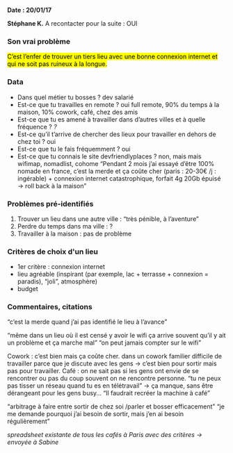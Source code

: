 **Date : 20/01/17**

**Stéphane K.**
A recontacter pour la suite : OUI

### Son vrai problème 
<mark>C’est l’enfer de trouver un tiers lieu avec une bonne connexion  internet et qui ne soit pas ruineux à la longue.</mark>

### Data

* Dans quel métier tu bosses ? dev salarié
* Est-ce que tu travailles en remote ? oui full remote, 90% du temps à la maison, 10% cowork, café, chez des amis
* Est-ce que tu es amené à travailler dans d’autres villes et à quelle fréquence ?  _?_
* Est-ce qu’il t’arrive de chercher des lieux pour travailler en dehors de chez toi ? oui
* Est-ce que tu le fais fréquemment ? oui
* Est-ce que tu connais le site devfriendlyplaces ?  non, mais mais wifimap, nomadlist, cohome
“Pendant 2 mois j’ai essayé d’être 100% nomade en france, c’est la merde et ça coûte cher (paris : 20-30€ /j : ingérable) + connexion internet catastrophique, forfait 4g 20Gb épuisé → roll back à la maison”

### Problèmes pré-identifiés

1. Trouver un lieu dans une autre ville : “très pénible, à l’aventure”
2. Perdre du temps dans ma ville : ?
3. Travailler à la maison : pas de problème


### Critères de choix d'un lieu

* 1er critère : connexion internet
* lieu agréable (inspirant (par exemple, lac + terrasse + connexion = paradis), “joli”, atmosphère)
* budget

### Commentaires, citations

“c’est la merde quand j’ai pas identifié le lieu à l’avance”

“même dans un lieu où il est censé y avoir le wifi ça arrive souvent qu’il y ait un problème et ça marche mal” 
“on peut jamais compter sur le wifi”

Cowork : c’est bien mais ça coûte cher. dans un cowork familier difficile de travailler parce que je discute avec les gens → c’est bien pour sortir mais pas pour travailler.
Café : on ne sait pas si les gens ont envie de se rencontrer ou pas du coup souvent on ne rencontre personne. “tu ne peux pas tisser un réseau quand tu es en télétravail” → ça manque, sans être dérangeant pour les gens busy… 
“Il faudrait recréer la machine à café”

“arbitrage à faire entre sortir de chez soi /parler et bosser efficacement”
“je me demande pourquoi j’ai besoin de sortir, mais j’en ai besoin régulièrement”

_spreadsheet existante de tous les cafés à Paris avec des critères → envoyée à Sabine_
